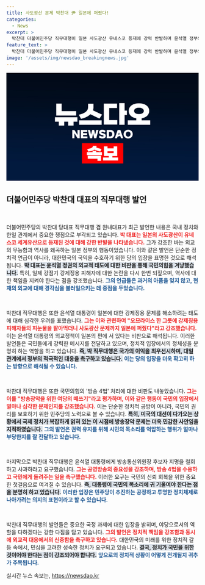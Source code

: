 ```yaml
---
title: 사도광산 문제 박찬대 尹 일본에 퍼줬다!
categories:
  - News
excerpt: >
  박찬대 더불어민주당 직무대행이 일본 사도광산 유네스코 등재에 강력 반발하며 윤석열 정부의 외교 무능을 비판했습니다. 그는 일본에 충성하고 있는 것인가라며 국민의힘의 방송장악 시도를 질타하는 등 국정운영에 대한 강한 경고를 전했습니다.
feature_text: >
  박찬대 더불어민주당 직무대행이 일본 사도광산 유네스코 등재에 강력 반발하며 윤석열 정부의 외교 무능을 비판했습니다. 그는 일본에 충성하고 있는 것인가라며 국민의힘의 방송장악 시도를 질타하는 등 국정운영에 대한 강한 경고를 전했습니다.
image: '/assets/img/newsdao_breakingnews.jpg'
---
```


<p><img src="/assets/img/newsdao_breakingnews.jpg" alt="koreaapp 속보" /></p>

<h2 data-ke-size="size26">더불어민주당 박찬대 대표의 직무대행 발언</h2>

<p data-ke-size="size16">&nbsp;</p>

<p>더불어민주당의 박찬대 당대표 직무대행 겸 원내대표가 최근 발언한 내용은 국내 정치와 한일 관계에서 중요한 쟁점으로 부각되고 있습니다. <b><span style="color: #ee2323;">박 대표는 일본의 사도광산이 유네스코 세계유산으로 등재된 것에 대해 강한 반발을 나타냈습니다.</span></b> 그가 강조한 바는 외교의 무능함과 역사를 왜곡하는 일본 정부의 행동이었습니다. 이와 같은 발언은 단순한 정치적 언급이 아니라, 대한민국의 국익을 수호하기 위한 당의 입장을 표명한 것으로 해석됩니다. <b><span style="background-color: #21538527;">박 대표는 윤석열 정권의 외교적 태도에 대한 비판을 통해 국민의힘을 겨냥했습니다.</span></b> 특히, 일제 강점기 강제징용 피해자에 대한 논란을 다시 한번 되짚으며, 역사에 대한 책임을 지켜야 한다는 점을 강조했습니다. <b><span style="color: #1a5490;">그의 언급들은 과거의 아픔을 잊지 않고, 현재의 외교에 대해 경각심을 불러일으키는 데 중점을 두었습니다.</span></b> </p>

<p data-ke-size="size16">&nbsp;</p>

<p>박찬대 직무대행은 또한 윤석열 대통령이 일본에 대한 강제징용 문제를 해소하려는 태도에 대해 심각한 우려를 표했습니다. <b><span style="color: #ee2323;">그는 이와 관련하여 "오므라이스 한 그릇에 강제징용 피해자들의 피눈물을 팔아먹더니 사도광산 문제까지 일본에 퍼줬다"라고 강조했습니다.</span></b> 이는 윤석열 대통령의 외교정책이 일본의 편에 서 있다는 비판으로 해석됩니다. 이러한 발언들은 국민들에게 강력한 메시지를 전달하고 있으며, 정치적 입장에서의 정체성을 분명히 하는 역할을 하고 있습니다. <b><span style="background-color: #21538527;">즉, 박 직무대행은 국가의 이익을 최우선시하며, 대일 관계에서 정부의 적극적인 대응을 촉구하고 있습니다.</span></b> <b><span style="color: #1a5490;">이는 당의 입장을 더욱 확고히 하는 방향으로 해석될 수 있습니다.</span></b></p>

<p data-ke-size="size16">&nbsp;</p>

<p>박찬대 직무대행은 또한 국민의힘의 '방송 4법' 처리에 대한 비판도 내놓았습니다. <b><span style="color: #ee2323;">그는 이를 "방송장악을 위한 여당의 떼쓰기"라고 평가하며, 이와 같은 행동이 국민의 입장에서 얼마나 심각한 문제인지를 강조했습니다.</span></b> 이는 단순한 정치적 공방이 아니라, 국민의 권리를 보호하기 위한 민주당의 노력으로 볼 수 있습니다. <b><span style="background-color: #21538527;">특히, 미국의 대선이 다가오는 상황에서 국제 정치가 복잡하게 얽혀 있는 이 시점에 방송장악 문제는 더욱 민감한 사안임을 지적하였습니다.</span></b> <b><span style="color: #1a5490;">그의 발언은 권력 유지를 위해 시민의 목소리를 억압하는 행위가 얼마나 부당한지를 잘 전달하고 있습니다.</span></b></p>

<p data-ke-size="size16">&nbsp;</p>

<p>마지막으로 박찬대 직무대행은 윤석열 대통령에게 방송통신위원장 후보자 지명을 철회하고 사과하라고 요구했습니다. <b><span style="color: #ee2323;">그는 공영방송의 중요성을 강조하며, 방송 4법을 수용하고 국민에게 돌려주는 일을 촉구했습니다.</span></b> 이러한 요구는 국민의 신뢰 회복을 위한 중요한 첫걸음으로 여겨질 수 있습니다. <b><span style="background-color: #21538527;">즉, 대통령이 국민의 목소리에 귀 기울여야 한다는 점을 분명히 하고 있습니다.</span></b> <b><span style="color: #1a5490;">이러한 입장은 민주당이 추진하는 공정하고 투명한 정치체제로 나아가려는 의지의 표현이라고 할 수 있습니다.</span></b></p>

<p data-ke-size="size16">&nbsp;</p>

<p>박찬대 직무대행의 발언들은 중요한 국정 과제에 대한 입장을 밝히며, 야당으로서의 역할을 다하겠다는 강한 다짐을 담고 있습니다. <b><span style="color: #ee2323;">그의 발언은 정치적 책임을 강조함과 동시에 외교적 대응에서의 신중함을 촉구하고 있습니다.</span></b> 대한민국의 미래를 위한 정치적 갈등 속에서, 민심을 고려한 성숙한 정치가 요구되고 있습니다. <b><span style="background-color: #21538527;">결국, 정치가 국민을 위한 것이어야 한다는 점이 강조되어야 합니다.</span></b> <b><span style="color: #1a5490;">앞으로의 정치적 상황이 어떻게 전개될지 귀추가 주목됩니다.</span></b></p>

<p data-ke-size="size16"></p>
실시간 뉴스 속보는, <a href="https://newsdao.kr" rel="dofollow">https://newsdao.kr</a>


